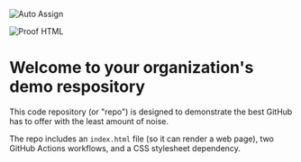 ![Auto Assign](https://github.com/extension-du-territoire/demo-repository/actions/workflows/auto-assign.yml/badge.svg)

![Proof HTML](https://github.com/extension-du-territoire/demo-repository/actions/workflows/proof-html.yml/badge.svg)

# Welcome to your organization's demo respository
This code repository (or "repo") is designed to demonstrate the best GitHub has to offer with the least amount of noise.

The repo includes an `index.html` file (so it can render a web page), two GitHub Actions workflows, and a CSS stylesheet dependency.
